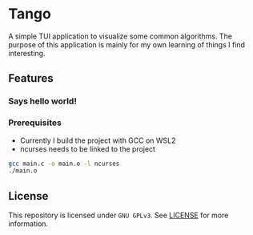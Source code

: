# Tango
A simple TUI application to visualize some common algorithms. The purpose of this application is mainly for my own learning of things I find interesting.

## Features
### Says hello world!

### Prerequisites
- Currently I build the project with GCC on WSL2
- ncurses needs to be linked to the project
```bash
gcc main.c -o main.o -l ncurses
./main.o
```

## License
This repository is licensed under `GNU GPLv3`. See [LICENSE](LICENSE) for more information.


